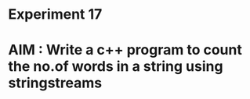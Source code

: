 #               Experiment 17
#  AIM : Write a c++ program to count the no.of words in a string using stringstreams
